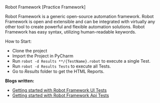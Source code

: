 Robot Framework [Practice Framework]

Robot Framework is a generic open-source automation framework. Robot Framework is open and extensible and can be integrated with virtually any other tool to create powerful and flexible automation solutions. Robot Framework has easy syntax, utilizing human-readable keywords.

How to Start:
- Clone the project
- Import the Project in PyCharm
- Run `robot -d Results **/{TestName}.robot` to execute a single Test.
- Run `robot -d Results Tests` to execute all Tests.
- Go to _Results_ folder to get the HTML Reports.


**Blogs written:**
    

- [Getting started with Robot Framework UI Tests](https://medium.com/@m.b1lal/getting-started-with-robot-framework-ui-tests-e2d28b7d8e70) 
- [Getting started with Robot Framework Api Tests]()